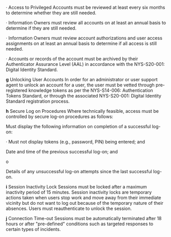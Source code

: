 · Access to Privileged Accounts must be reviewed at least every six months to determine whether they are still needed.

· Information Owners must review all accounts on at least an annual basis to determine if they are still needed.

· Information Owners must review account authorizations and user access assignments on at least an annual basis to determine if all access is still needed.

· Accounts or records of the account must be archived by their Authenticator Assurance Level (AAL) in accordance with the NYS-S20-001: Digital Identity Standard.

**g** Unlocking User Accounts In order for an administrator or user support agent to unlock an account for a user, the user must be vetted through pre-registered knowledge tokens as per the NYS-S14-006: Authentication Tokens Standard, or through the associated NYS-S20-001: Digital Identity Standard registration process.

**h** Secure Log on Procedures Where technically feasible, access must be controlled by secure log-on procedures as follows:

Must display the following information on completion of a successful log-on:

· Must not display tokens (e.g., password, PIN) being entered; and

Date and time of the previous successful log-on; and

o

Details of any unsuccessful log-on attempts since the last successful log-on.

**i** Session Inactivity Lock Sessions must be locked after a maximum inactivity period of 15 minutes. Session inactivity locks are temporary actions taken when users stop work and move away from their immediate vicinity but do not want to log out because of the temporary nature of their absences. Users must reauthenticate to unlock the session.

**j** Connection Time-out Sessions must be automatically terminated after 18 hours or after "pre-defined" conditions such as targeted responses to certain types of incidents.